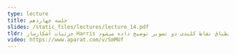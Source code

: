 ```yaml
---
type: lecture
title: جلسه چهاردهم
slides: /static_files/lectures/lecture_14.pdf
tldr: جزئیات آشکارساز Harris در این جلسه بررسی می‌شود. هم‌چنین، نحوه محاسبه توصیف‌گر مستقل از مقیاس و زاویه و نحوه انطباق نقاط کلیدی دو تصویر توضیح داده می‌شود.
video: https://www.aparat.com/v/SmMUf
---
```

